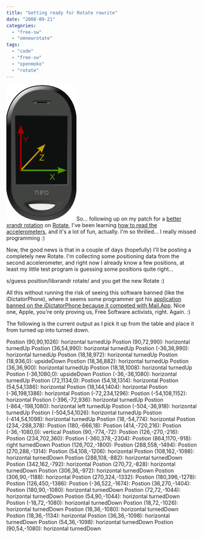 ```yaml
---
title: "Getting ready for Rotate rewrite"
date: "2008-09-21"
categories: 
  - "free-sw"
  - "omnewrotate"
tags: 
  - "code"
  - "free-sw"
  - "openmoko"
  - "rotate"
---
```


![](images/Accelerometer_orientation2.png)So... following up on my patch for a [better xrandr rotation](http://blog.1407.org/2008/09/20/openmoko-rotate-now-using-libxrandr/) on [Rotate](http://wiki.openmoko.org/wiki/Rotate), I've been learning [how to read the accelerometers](http://wiki.openmoko.org/wiki/Accelerometer_data_retrieval), and it's a lot of fun, actually. I'm so thrilled... I really missed programming :)

Now, the good news is that in a couple of days (hopefully) I'll be posting a completely new Rotate. I'm collecting some positioning data from the second accelerometer, and right now I already know a few positions, at least my little test program is guessing some positions quite right...

s/guess position/libxrandr rotate/ and you get the new Rotate :)

All this without running the risk of seeing this software banned (like the iDictatorPhone), where it seems some programmer got his [application banned on the iDictatorPhone because it competed with Mail.App](http://rss.slashdot.org/~r/Slashdot/slashdot/~3/mTMnEK87IqY/article.pl). Nice one, Apple, you're only proving us, Free Software activists, right. Again. :)

The following is the current output as I pick it up from the table and place it from turned up into turned down.

Postion (90,90,1026):  horizontal turnedUp
Postion (90,72,990):  horizontal turnedUp
Postion (36,54,990):  horizontal turnedUp
Postion (-36,36,990):  horizontal turnedUp
Postion (18,18,972):  horizontal turnedUp
Postion (18,936,0):  upsideDown
Postion (18,36,882):  horizontal turnedUp
Postion (36,36,900):  horizontal turnedUp
Postion (18,18,1008):  horizontal turnedUp
Postion (-36,1080,0):  upsideDown
Postion (-36,-36,1080):  horizontal turnedUp
Postion (72,1134,0):
Postion (54,18,1314):  horizontal
Postion (54,54,1386):  horizontal
Postion (18,144,1404):  horizontal
Postion (-36,198,1386):  horizontal
Postion (-72,234,1296):
Postion (-54,108,1152):  horizontal
Postion (-396,-72,936):  horizontal turnedUp
Postion (-864,-198,1080):  horizontal left turnedUp
Postion (-504,-36,918):  horizontal turnedUp
Postion (-504,54,1026):  horizontal turnedUp
Postion (-414,54,1098):  horizontal turnedUp
Postion (18,-54,774):  horizontal
Postion (234,-288,378):
Postion (180,-666,18):
Postion (414,-720,216):
Postion (-36,-1080,0):  vertical
Postion (90,-774,-72):
Postion (126,-270,-216):
Postion (234,702,360):
Postion (-360,378,-2304):
Postion (864,1170,-918):  right turnedDown
Postion (126,702,-1800):
Postion (288,558,-1494):
Postion (270,288,-1314):
Postion (54,108,-1206):  horizontal
Postion (108,162,-1098):  horizontal turnedDown
Postion (288,108,-882):  horizontal turnedDown
Postion (342,162,-792):  horizontal
Postion (270,72,-828):  horizontal turnedDown
Postion (306,36,-972):  horizontal turnedDown
Postion (306,90,-1188):  horizontal
Postion (270,324,-1332):
Postion (180,396,-1278):
Postion (126,450,-1386):
Postion (-36,522,-1674):
Postion (36,270,-1404):
Postion (180,90,-1080):  horizontal turnedDown
Postion (72,72,-1044):  horizontal turnedDown
Postion (54,90,-1044):  horizontal turnedDown
Postion (-18,72,-1080):  horizontal turnedDown
Postion (18,72,-1026):  horizontal turnedDown
Postion (18,36,-1080):  horizontal turnedDown
Postion (18,36,-1134):  horizontal
Postion (36,36,-1098):  horizontal turnedDown
Postion (54,36,-1098):  horizontal turnedDown
Postion (90,54,-1080):  horizontal turnedDown
